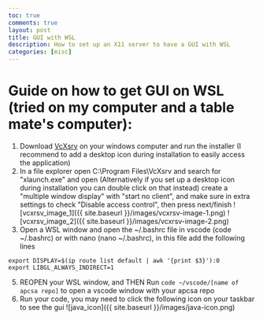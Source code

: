 ```yaml
---
toc: true
comments: true
layout: post
title: GUI with WSL
description: How to set up an X11 server to have a GUI with WSL
categories: [misc]
---
```


# Guide on how to get GUI on WSL (tried on my computer and a table mate's computer):
1. Download [VcXsrv](https://sourceforge.net/projects/vcxsrv/) on your windows computer and run the installer (I recommend to add a desktop icon during installation to easily access the application)
2. In a file explorer open C:\Program Files\VcXsrv and search for "xlaunch.exe" and open (Alternatively if you set up a desktop icon during installation you can double click on that instead)
create a "multiple window display" with "start no client", and make sure in extra settings to check "Disable access control", then press next/finish
![vcxrsv_image_1]({{ site.baseurl }}/images/vcxrsv-image-1.png)
![vcxrsv_image_2]({{ site.baseurl }}/images/vcxrsv-image-2.png)
3. Open a WSL window and open the ~/.bashrc file in vscode (code ~/.bashrc) or with nano (nano ~/.bashrc), in this file add the following lines
```
export DISPLAY=$(ip route list default | awk '{print $3}'):0
export LIBGL_ALWAYS_INDIRECT=1
```
5. REOPEN your WSL window, and THEN Run ``code ~/vscode/[name of apcsa repo]`` to open a vscode window with your apcsa repo
6. Run your code, you may need to click the following icon on your taskbar to see the gui
![java_icon]({{ site.baseurl }}/images/java-icon.png)
